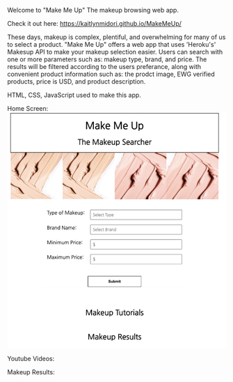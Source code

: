 Welcome to "Make Me Up"
The makeup browsing web app.

Check it out here: https://kaitlynmidori.github.io/MakeMeUp/

These days, makeup is complex, plentiful, and overwhelming for many of us to select a product.
"Make Me Up" offers a web app that uses 'Heroku's' Makesup API to make your makeup selection easier.
Users can search with one or more parameters such as: makeup type, brand, and price.
The results will be filtered according to the users preferance, along with convenient product information such as: the prodct image, EWG verified products, price is USD, and product description.

HTML, CSS, JavaScript used to make this app.

Home Screen:
![](HomeScreen.png)

Youtube Videos:


Makeup Results:

